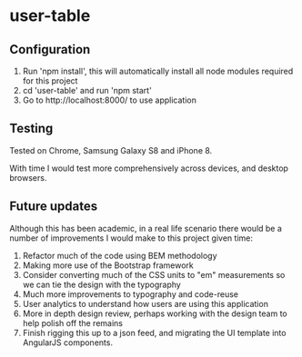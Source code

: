 # user-table

## Configuration

1. Run 'npm install', this will automatically install all node modules required for this project
2. cd 'user-table' and run 'npm start'
3. Go to http://localhost:8000/ to use application

## Testing

Tested on Chrome, Samsung Galaxy S8 and iPhone 8.

With time I would test more comprehensively across devices, and desktop browsers.

## Future updates

Although this has been academic, in a real life scenario there would be a number of improvements I would make to this project given time:

1. Refactor much of the code using BEM methodology
2. Making more use of the Bootstrap framework
3. Consider converting much of the CSS units to "em" measurements so we can tie the design with the typography
4. Much more improvements to typography and code-reuse
5. User analytics to understand how users are using this application
6. More in depth design review, perhaps working with the design team to help polish off the remains
7. Finish rigging this up to a json feed, and migrating the UI template into AngularJS components.
